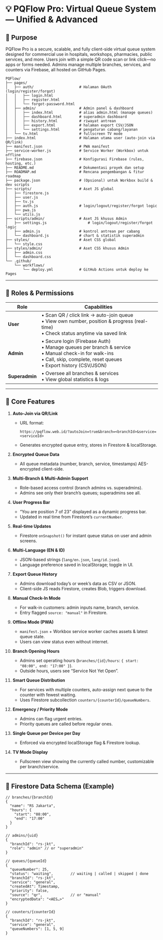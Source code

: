 # 💡 PQFlow Pro: Virtual Queue System — Unified & Advanced

## 🎯 Purpose

PQFlow Pro is a secure, scalable, and fully client-side virtual queue system designed for commercial use in hospitals, workshops, pharmacies, public services, and more. Users join with a simple QR code scan or link click—no apps or forms needed. Admins manage multiple branches, services, and counters via Firebase, all hosted on GitHub Pages.

```
PQFlow/
├── pages/
│   ├── auth/                     # Halaman OAuth (login/register/forgot)
│   │   ├── login.html
│   │   ├── register.html
│   │   └── forgot-password.html
│   ├── admin/                    # Admin panel & dashboard
│   │   ├── index.html            # alias admin.html (manage queues)
│   │   ├── dashboard.html        # superadmin dashboard
│   │   ├── history.html          # riwayat antrean
│   │   ├── export.html           # halaman export CSV/JSON
│   │   └── settings.html         # pengaturan cabang/layanan
│   └── tv.html                   # fullscreen TV mode
├── index.html                    # Halaman utama user (auto-join via QR/link)
├── manifest.json                 # PWA manifest
├── service-worker.js             # Service Worker (Workbox) untuk offline
├── firebase.json                 # Konfigurasi Firebase (rules, hosting, etc.)
├── README.md                     # Dokumentasi proyek dan setup
├── ROADMAP.md                    # Rencana pengembangan & fitur roadmap
├── package.json                  # (Opsional) untuk Workbox build & dev scripts
├── scripts/                      # Aset JS global
│   ├── firestore.js
│   ├── user.js
│   ├── tv.js
│   ├── auth.js                   # login/logout/register/forgot logic
│   ├── pwa.js
│   └── utils.js
├── scripts/admin/                # Aset JS khusus Admin
│   ├── settings.js                   # login/logout/register/forgot logic
│   ├── admin.js                  # kontrol antrean per cabang
│   └── dashboard.js              # chart & statistik superadmin
├── styles/                       # Aset CSS global
│   └── style.css
├── styles/admin/                 # Aset CSS khusus Admin
│   ├── admin.css
│   └── dashboard.css
└── .github/
    └── workflows/
        └── deploy.yml            # GitHub Actions untuk deploy ke Pages
```
---

## 👥 Roles & Permissions

| Role         | Capabilities                                                                                      |
| ------------ | ------------------------------------------------------------------------------------------------- |
| **User**     | • Scan QR / click link → auto-join queue<br>• View own number, position & progress (real-time)<br>• Check status anytime via saved link |
| **Admin**    | • Secure login (Firebase Auth)<br>• Manage queues per branch & service<br>• Manual check-in for walk-ins<br>• Call, skip, complete, reset queues<br>• Export history (CSV/JSON) |
| **Superadmin** | • Oversee all branches & services<br>• View global statistics & logs                          |

---

## 🧩 Core Features

1. **Auto-Join via QR/Link**  
   - URL format:  
     ```
     https://pqflow.web.id/?autoJoin=true&branch=<branchId>&service=<serviceId>
     ```
   - Generates encrypted queue entry, stores in Firestore & localStorage.

2. **Encrypted Queue Data**  
   - All queue metadata (number, branch, service, timestamps) AES-encrypted client-side.

3. **Multi-Branch & Multi-Admin Support**  
   - Role-based access control (branch admins vs. superadmins).  
   - Admins see only their branch’s queues; superadmins see all.

4. **User Progress Bar**  
   - “You are position 7 of 23” displayed as a dynamic progress bar.  
   - Updated in real time from Firestore’s `currentNumber`.

5. **Real-time Updates**  
   - Firestore `onSnapshot()` for instant queue status on user and admin screens.

6. **Multi-Language (EN & ID)**  
   - JSON-based strings (`lang/en.json`, `lang/id.json`).  
   - Language preference saved in localStorage; toggle in UI.

7. **Export Queue History**  
   - Admins download today’s or week’s data as CSV or JSON.  
   - Client-side JS reads Firestore, creates Blob, triggers download.

8. **Manual Check-In Mode**  
   - For walk-in customers: admin inputs name, branch, service.  
   - Entry flagged `source: "manual"` in Firestore.

9. **Offline Mode (PWA)**  
   - `manifest.json` + Workbox service worker caches assets & latest queue state.  
   - Users can view status even without internet.

10. **Branch Opening Hours**  
    - Admins set operating hours (`branches/{id}/hours`: `{ start: "08:00", end: "17:00" }`).  
    - Outside hours, users see “Service Not Yet Open”.

11. **Smart Queue Distribution**  
    - For services with multiple counters, auto-assign next queue to the counter with fewest waiting.  
    - Uses Firestore subcollection `counters/{counterId}/queueNumbers`.

12. **Emergency / Priority Mode**  
    - Admins can flag urgent entries.  
    - Priority queues are called before regular ones.

13. **Single Queue per Device per Day**  
    - Enforced via encrypted localStorage flag & Firestore lookup.

14. **TV Mode Display**  
    - Fullscreen view showing the currently called number, customizable per branch/service.

---

## 🧠 Firestore Data Schema (Example)

```jsonc
// branches/{branchId}
{
  "name": "RS Jakarta",
  "hours": {
    "start": "08:00",
    "end": "17:00"
  }
}

// admins/{uid}
{
  "branchId": "rs-jkt",
  "role": "admin" // or "superadmin"
}

// queues/{queueId}
{
  "queueNumber": 25,
  "status": "waiting",        // waiting | called | skipped | done
  "branchId": "rs-jkt",
  "service": "general",
  "createdAt": Timestamp,
  "priority": false,
  "source": "qr",             // or "manual"
  "encryptedData": "<AES…>"
}

// counters/{counterId}
{
  "branchId": "rs-jkt",
  "service": "general",
  "queueNumbers": [1, 5, 9]
}
